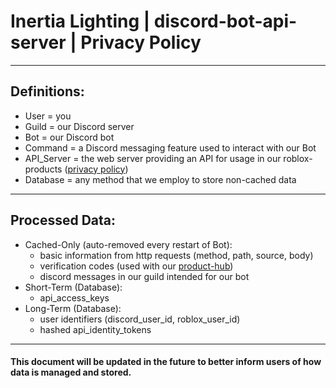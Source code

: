 # Inertia Lighting | discord-bot-api-server | Privacy Policy

---

## Definitions:
- User = you
- Guild = our Discord server
- Bot = our Discord bot
- Command = a Discord messaging feature used to interact with our Bot
- API_Server = the web server providing an API for usage in our roblox-products ([privacy policy](../roblox-products/README.md))
- Database = any method that we employ to store non-cached data

---

## Processed Data:
- Cached-Only (auto-removed every restart of Bot):
  - basic information from http requests (method, path, source, body)
  - verification codes (used with our [product-hub](../roblox-product-hub/README.md))
  - discord messages in our guild intended for our bot
- Short-Term (Database):
  - api_access_keys
- Long-Term (Database):
  - user identifiers (discord_user_id, roblox_user_id)
  - hashed api_identity_tokens

---

#### This document will be updated in the future to better inform users of how data is managed and stored.
